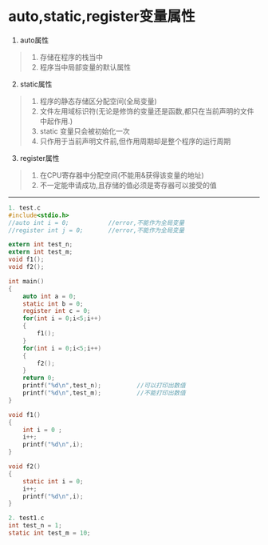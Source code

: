 # auto,static,register变量属性

1. auto属性

> 1. 存储在程序的栈当中
> 2. 程序当中局部变量的默认属性

2. static属性

> 1. 程序的静态存储区分配空间(全局变量)
> 2. 文件左用域标识符(无论是修饰的变量还是函数,都只在当前声明的文件中起作用.)
> 3. static 变量只会被初始化一次
> 4. 只作用于当前声明文件前,但作用周期却是整个程序的运行周期

3. register属性

> 1. 在CPU寄存器中分配空间(不能用&获得该变量的地址)
> 2. 不一定能申请成功,且存储的值必须是寄存器可以接受的值

-----------------------

```c
1. test.c 
#include<stdio.h>
//auto int i = 0;			//error,不能作为全局变量
//register int j = 0;		//error,不能作为全局变量

extern int test_n;
extern int test_m;
void f1();
void f2();

int main()
{
    auto int a = 0;
    static int b = 0;
    register int c = 0;
    for(int i = 0;i<5;i++)
    {
        f1();
    }
    for(int i = 0;i<5;i++)
    {
        f2();
    }
    return 0;
    printf("%d\n",test_n);			//可以打印出数值
    printf("%d\n",test_m);			//不能打印出数值
}

void f1()
{
    int i = 0 ;
    i++;
    printf("%d\n",i);
}

void f2()
{
    static int i = 0;
    i++;
    printf("%d\n",i);
}

2. test1.c 
int test_n = 1;
static int test_m = 10;
```

